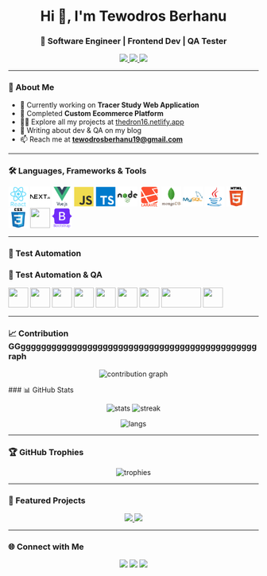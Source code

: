 <!-- Profile README -->

<h1 align="center">Hi 👋, I'm Tewodros Berhanu</h1>
<h3 align="center">🚀 Software Engineer | Frontend Dev | QA Tester</h3>

<p align="center">
  <a href="mailto:tewodrosberhanu19@gmail.com">
    <img src="https://img.shields.io/badge/Email-tewodrosberhanu19%40gmail.com-red?style=for-the-badge&logo=gmail" />
  </a>
  <a href="https://linkedin.com/in/tewodros-berhanu-953750230/" target="_blank">
    <img src="https://img.shields.io/badge/LinkedIn-Tewodros%20Berhanu-blue?style=for-the-badge&logo=linkedin" />
  </a>
  <a href="https://thedron16.netlify.app" target="_blank">
    <img src="https://img.shields.io/badge/Portfolio-thedron16.netlify.app-green?style=for-the-badge&logo=firefox" />
  </a>
</p>

---

### 🌟 About Me
- 🔭 Currently working on **Tracer Study Web Application**  
- 👯 Completed **Custom Ecommerce Platform**  
- 🧑‍💻 Explore all my projects at [thedron16.netlify.app](https://thedron16.netlify.app)  
- 📝 Writing about dev & QA on my blog  
- 📫 Reach me at **tewodrosberhanu19@gmail.com**

---

### 🛠️ Languages, Frameworks & Tools
<p align="left">
<!-- Dev stack -->
<img src="https://raw.githubusercontent.com/devicons/devicon/master/icons/react/react-original-wordmark.svg" width="40" height="40"/>
<img src="https://raw.githubusercontent.com/devicons/devicon/master/icons/nextjs/nextjs-original-wordmark.svg" width="40" height="40"/>
<img src="https://raw.githubusercontent.com/devicons/devicon/master/icons/vuejs/vuejs-original-wordmark.svg" width="40" height="40"/>
<img src="https://raw.githubusercontent.com/devicons/devicon/master/icons/javascript/javascript-original.svg" width="40" height="40"/>
<img src="https://raw.githubusercontent.com/devicons/devicon/master/icons/typescript/typescript-original.svg" width="40" height="40"/>
<img src="https://raw.githubusercontent.com/devicons/devicon/master/icons/nodejs/nodejs-original-wordmark.svg" width="40" height="40"/>
<img src="https://raw.githubusercontent.com/devicons/devicon/master/icons/laravel/laravel-plain-wordmark.svg" width="40" height="40"/>
<img src="https://raw.githubusercontent.com/devicons/devicon/master/icons/mongodb/mongodb-original-wordmark.svg" width="40" height="40"/>
<img src="https://raw.githubusercontent.com/devicons/devicon/master/icons/mysql/mysql-original-wordmark.svg" width="40" height="40"/>
<img src="https://raw.githubusercontent.com/devicons/devicon/master/icons/java/java-original.svg" width="40" height="40"/>
<img src="https://raw.githubusercontent.com/devicons/devicon/master/icons/html5/html5-original-wordmark.svg" width="40" height="40"/>
<img src="https://raw.githubusercontent.com/devicons/devicon/master/icons/css3/css3-original-wordmark.svg" width="40" height="40"/>
<img src="https://www.vectorlogo.zone/logos/tailwindcss/tailwindcss-icon.svg" width="40" height="40"/>
<img src="https://raw.githubusercontent.com/devicons/devicon/master/icons/bootstrap/bootstrap-plain-wordmark.svg" width="40" height="40"/>
</p>

---

### 🧪 Test Automation
### 🧪 Test Automation & QA
<p align="left">
  <!-- Selenium -->
  <img src="https://www.vectorlogo.zone/logos/selenium/selenium-icon.svg" width="40" height="40"/>
  <!-- Cypress -->
  <img src="https://raw.githubusercontent.com/cypress-io/cypress-icons/master/src/logo/cypress-io-logo-round.svg" width="40" height="40"/>
  <!-- Appium -->
  <img src="https://appium.io/docs/en/latest/assets/images/appium-logo.svg" width="40" height="40"/>
  <!-- Postman -->
  <img src="https://www.vectorlogo.zone/logos/getpostman/getpostman-icon.svg" width="40" height="40"/>
  <!-- Newman -->
  <img src="https://avatars.githubusercontent.com/u/3221291?s=200&v=4" width="40" height="40"/> <!-- Newman -->
  <!-- Jest -->
  <img src="https://www.vectorlogo.zone/logos/jestjsio/jestjsio-icon.svg" width="40" height="40"/>
  <!-- JUnit -->
  <img src="https://raw.githubusercontent.com/simple-icons/simple-icons/develop/icons/junit.svg" width="40" height="40"/>
  <!-- BrowserStack -->
  <img src="https://www.browserstack.com/images/static/header-logo.jpg" width="80" height="40"/>
  <!-- Sauce Labs -->
  <img src="https://avatars.githubusercontent.com/u/8908513?s=200&v=4" width="40" height="40"/>
</p>



---
### 📈 Contribution GGggggggggggggggggggggggggggggggggggggggggggggggraph
<p align="center">
  <img src="https://github-readme-activity-graph.vercel.app/graph?username=tediyo&theme=tokyo-night&hide_border=true" alt="contribution graph" />
</p>
### 📊 GitHub Stats
<p align="center">
  <img src="https://github-readme-stats.vercel.app/api?username=tediyo&show_icons=true&theme=tokyonight" alt="stats" />
  <img src="https://github-readme-streak-stats.herokuapp.com/?user=tediyo&theme=tokyonight" alt="streak" />
</p>

<p align="center">
  <img src="https://github-readme-stats.vercel.app/api/top-langs?username=tediyo&show_icons=true&locale=en&layout=compact&theme=tokyonight" alt="langs" />
</p>

---

### 🏆 GitHub Trophies
<p align="center">
  <img src="https://github-profile-trophy.vercel.app/?username=tediyo&theme=radical&no-frame=false&no-bg=false&margin-w=4" alt="trophies" />
</p>

---

### 🚀 Featured Projects
<p align="center">
  <a href="https://tracerbdr.000webhostapp.com/admin">
    <img src="https://github-readme-stats.vercel.app/api/pin/?username=tediyo&repo=tracer-study&theme=tokyonight" />
  </a>
  <a href="https://thedron16.netlify.app">
    <img src="https://github-readme-stats.vercel.app/api/pin/?username=tediyo&repo=ecommerce-platform&theme=tokyonight" />
  </a>
</p>

---

### 🌐 Connect with Me
<p align="center">
  <a href="https://dev.to/thedron16" target="_blank"><img src="https://skillicons.dev/icons?i=devto" /></a>
  <a href="https://linkedin.com/in/tewodros-berhanu-953750230/" target="_blank"><img src="https://skillicons.dev/icons?i=linkedin" /></a>
  <a href="https://instagram.com/thedron_16" target="_blank"><img src="https://skillicons.dev/icons?i=instagram" /></a>
</p>
